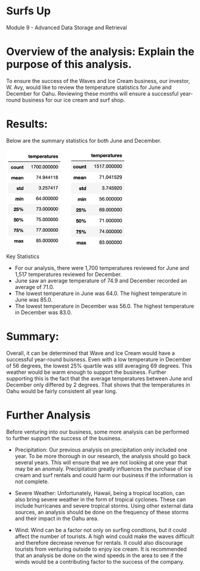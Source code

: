 # Surfs Up
Module 9 - Advanced Data Storage and Retrieval


# Overview of the analysis: Explain the purpose of this analysis.
To ensure the success of the Waves and Ice Cream business, our investor, W. Avy, would like to review the temperature statistics for June and December for Oahu.    Reviewing these months will ensure a successful year-round business for our ice cream and surf shop.

# Results: 
Below are the summary statistics for both June and December.

<img src="June_statistics.png" width="170">           <img src="December_statistics.png" width="150"> 


Key Statistics
- For our analysis, there were 1,700 temperatures reviewed for June and 1,517 temperatures reviewed for December.
- June saw an average temperature of 74.9 and December recorded an average of 71.0.
- The lowest temperature in June was 64.0.   The highest temperature in June was 85.0.
- The lowest temperature in December was 56.0.   The highest temperature in December was 83.0.

# Summary: 
Overall, it can be determined that Wave and Ice Cream would have a successful year-round buisness.   Even with a low temperature in December of 56 degrees, the lowest 25% quartile was still averaging 69 degrees.    This weather would be warm enough to support the business.   Further supporting this is the fact that the average temperatures between June and December only differed by 2 degrees.   That shows that the temperatures in Oahu would be fairly consistent all year long.

# Further Analysis
Before venturing into our business, some more analysis can be performed to further support the success of the business. 

- Precipitation:  Our previous analysis on precipitation only included one year.    To be more thorough in our research, the analysis should go back several years.   This will ensure that we are not looking at one year that may be an anomaly.   Precipitation greatly influences the purchase of ice cream and surf rentals and could harm our business if the information is not complete.

- Severe Weather:   Unfortunately, Hawaii, being a tropical location, can also bring severe weather in the form of tropical cyclones.   These can include hurricanes and severe tropical storms.    Using other external data sources, an analysis should be done on the frequency of these storms and their impact in the Oahu area.

- Wind:   Wind can be a factor not only on surfing condtions, but it could affect the number of tourists.    A high wind could make the waves difficult and therefore decrease revenue for rentals.    It could also discourage tourists from venturing outside to enjoy ice cream.   It is recommended that an analysis be done on the wind speeds in the area to see if the winds would be a contributing factor to the success of the company.
